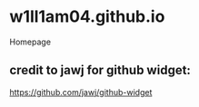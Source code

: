 # w1ll1am04.github.io
Homepage

## credit to jawj for github widget:
https://github.com/jawj/github-widget
